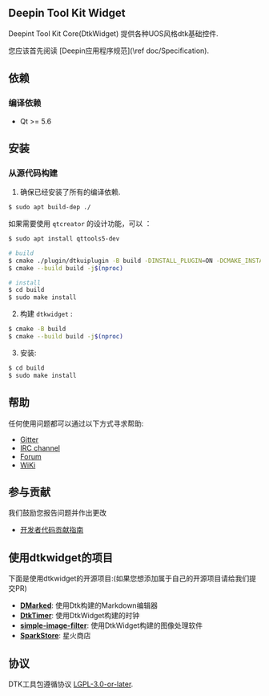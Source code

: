 ## Deepin Tool Kit Widget

Deepint Tool Kit Core(DtkWidget) 提供各种UOS风格dtk基础控件.

您应该首先阅读 [Deepin应用程序规范](\ref doc/Specification).

## 依赖

### 编译依赖

* Qt >= 5.6

## 安装

### 从源代码构建

1. 确保已经安装了所有的编译依赖.
```bash
$ sudo apt build-dep ./
```
如果需要使用 `qtcreator` 的设计功能，可以 ：
```bash
$ sudo apt install qttools5-dev

# build
$ cmake ./plugin/dtkuiplugin -B build -DINSTALL_PLUGIN=ON -DCMAKE_INSTALL_PREFIX=/usr
$ cmake --build build -j$(nproc)

# install
$ cd build
$ sudo make install
```
2. 构建 `dtkwidget` :

```bash
$ cmake -B build
$ cmake --build build -j$(nproc)
```

3. 安装:

```bash
$ cd build
$ sudo make install
```

## 帮助

任何使用问题都可以通过以下方式寻求帮助:

* [Gitter](https://gitter.im/orgs/linuxdeepin/rooms)
* [IRC channel](https://webchat.freenode.net/?channels=deepin)
* [Forum](https://bbs.deepin.org)
* [WiKi](https://wiki.deepin.org/)

## 参与贡献

我们鼓励您报告问题并作出更改

* [开发者代码贡献指南](https://github.com/linuxdeepin/developer-center/wiki/Contribution-Guidelines-for-Developers)

## 使用dtkwidget的项目

下面是使用dtkwidget的开源项目:(如果您想添加属于自己的开源项目请给我们提交PR)

 - **[DMarked](https://github.com/DMarked/DMarked)**: 使用Dtk构建的Markdown编辑器
 - **[DtkTimer](https://github.com/gfdgd-xi/timer)**: 使用DtkWidget构建的时钟
 - **[simple-image-filter](https://github.com/dependon/simple-image-filter)**: 使用DtkWidget构建的图像处理软件 
 - **[SparkStore](https://github.com/Spark-Store/Spark-Store)**: 星火商店

## 协议

DTK工具包遵循协议 [LGPL-3.0-or-later](LICENSE).

